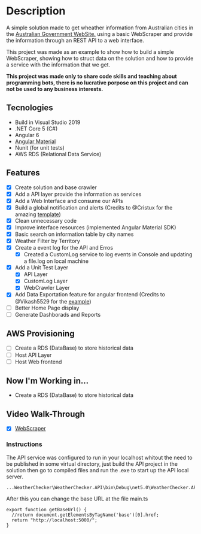 # Description
A simple solution made to get wheather information from Australian cities in the [Australian Government WebSite.](http://www.bom.gov.au/australia/index.shtml) using a basic WebScraper and provide the information through an REST API to a web interface.

This project was made as an example to show how to build a simple WebScraper, showing how to struct data on the solution and how to provide a service with the information that we get.

**This project was made only to share code skills and teaching about programming bots, there is no lucrative porpose on this project and can not be used to any business interests.**

## Tecnologies
- Build in Visual Studio 2019
- .NET Core 5 (C#)
- Angular 6
 - [Angular Material](https://material.angular.io/)
- Nunit (for unit tests)
- AWS RDS (Relational Data Service)

## Features
* [X] Create solution and base crawler
* [X] Add a API layer provide the information as services
* [X] Add a Web Interface and consume our APIs
* [X] Build a global notification and alerts \(Credits to @Cristux for the amazing [template](https://stackblitz.com/edit/angular-notification-service)\)
* [X] Clean unnecessary code
* [X] Improve interface resources (implemented Angular Material SDK)
* [X] Basic search on information table by city names
* [X] Weather Filter by Territory
* [X] Create a event log for the API and Erros
  * [X] Created a CustomLog service to log events in Console and updating a file.log on local machine
* [X] Add a Unit Test Layer
  * [X] API Layer
  * [X] CustomLog Layer
  * [X] WebCrawler Layer
* [X] Add Data Exportation feature for angular frontend \(Credits to @Vikash5529 for the [example](https://stackblitz.com/edit/angular-uyanwz?file=main.ts)\)
* [ ] Better Home Page display
* [ ] Generate Dashborads and Reports

## AWS Provisioning
* [ ] Create a RDS (DataBase) to store historical data
* [ ] Host API Layer
* [ ] Host Web frontend

## Now I'm Working in...
* Create a RDS (DataBase) to store historical data

## Video Walk-Through
* [X] [WebScraper](https://youtu.be/eYQpF0J_Yso)

### Instructions
The API service was configured to run in your localhost whitout the need to be published in some virtual directory, just build the API project in the solution then go to compiled files and run the .exe to start up the API local server.
```
...WeatherChecker\WeatherChecker.API\bin\Debug\net5.0\WeatherChecker.API.exe
```
After this you can change the base URL at the file main.ts
```
export function getBaseUrl() {
  //return document.getElementsByTagName('base')[0].href;
  return "http://localhost:5000/";
}
```
